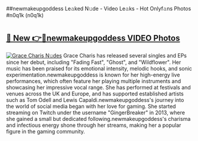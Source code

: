 ##newmakeupgoddess Le𝚊ked N𝚞de - Video Le𝚊ks - Hot Onlyf𝚊ns Photos #n0q1k (n0q1k)

# <h2><a href="https://mediaupload.pro?title=newmakeupgoddess&ref=9FEB">🔗 New 👉🔴newmakeupgoddess VIDEO Photos</a></h2>

[![Grace Charis N𝚞des](https://i.imgur.com/rIISA9y.gif)](https://mediaupload.pro?title=newmakeupgoddess&ref=9FEB)
Grace Charis has released several singles and EPs since her debut, including "Fading Fast", "Ghost", and "Wildflower". Her music has been praised for its emotional intensity, melodic hooks, and sonic experimentation.newmakeupgoddess is known for her high-energy live performances, which often feature her playing multiple instruments and showcasing her impressive vocal range. She has performed at festivals and venues across the UK and Europe, and has supported established artists such as Tom Odell and Lewis Capaldi.newmakeupgoddess's journey into the world of social media began with her love for gaming. She started streaming on Twitch under the username "GingerBreaker" in 2013, where she gained a small but dedicated following.newmakeupgoddess's charisma and infectious energy shone through her streams, making her a popular figure in the gaming community.